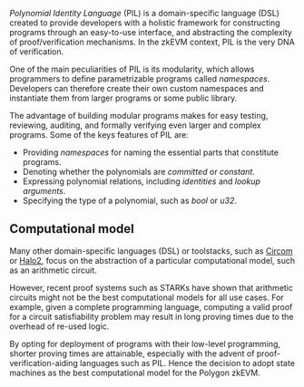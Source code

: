 _Polynomial Identity Language_ (PIL) is a domain-specific language (DSL) created to provide developers with a holistic framework for constructing programs through an easy-to-use interface, and abstracting the complexity of proof/verification mechanisms. In the zkEVM context, PIL is the very DNA of verification.

One of the main peculiarities of PIL is its modularity, which allows programmers to define parametrizable programs called _namespaces_. Developers can therefore create their own custom namespaces and instantiate them from larger programs or some public library.

The advantage of building modular programs makes for easy testing, reviewing, auditing, and formally verifying even larger and complex programs. Some of the keys features of PIL are:

- Providing _namespaces_ for naming the essential parts that constitute programs.
- Denoting whether the polynomials are _committed_ or _constant_.
- Expressing polynomial relations, including _identities_ and _lookup arguments_.
- Specifying the type of a polynomial, such as _bool_ or _u32_.

## Computational model

Many other domain-specific languages (DSL) or toolstacks, such as [Circom](../../concepts/circom-intro-brief.md) or [Halo2](https://zcash.github.io/halo2/), focus on the abstraction of a particular computational model, such as an arithmetic circuit.

However, recent proof systems such as STARKs have shown that arithmetic circuits might not be the best computational models for all use cases. For example, given a complete programming language, computing a valid proof for a circuit satisfiability problem may result in long proving times due to the overhead of re-used logic.

By opting for deployment of programs with their low-level programming, shorter proving times are attainable, especially with the advent of proof-verification-aiding languages such as PIL. Hence the decision to adopt state machines as the best computational model for the Polygon zkEVM.
